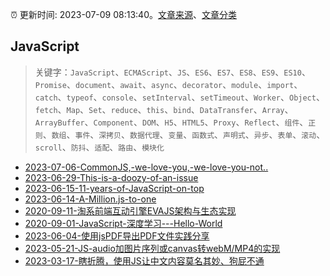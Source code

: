 :alarm_clock: 更新时间: 2023-07-09 08:13:40。[文章来源](/README.md)、[文章分类](/TAGS.md)

## JavaScript


> 关键字：`JavaScript`、`ECMAScript`、`JS`、`ES6`、`ES7`、`ES8`、`ES9`、`ES10`、`Promise`、`document`、`await`、`async`、`decorator`、`module`、`import`、`catch`、`typeof`、`console`、`setInterval`、`setTimeout`、`Worker`、`Object`、`fetch`、`Map`、`Set`、`reduce`、`this`、`bind`、`DataTransfer`、`Array`、`ArrayBuffer`、`Component`、`DOM`、`H5`、`HTML5`、`Proxy`、`Reflect`、`组件`、`正则`、`数组`、`事件`、`深拷贝`、`数据代理`、`变量`、`函数式`、`声明式`、`异步`、`表单`、`滚动`、`scroll`、`防抖`、`适配`、`路由`、`模块化`



- [2023-07-06-CommonJS,-we-love-you,-we-love-you-not..](https://javascriptweekly.com/issues/646) 
- [2023-06-29-This-is-a-doozy-of-an-issue](https://javascriptweekly.com/issues/645) 
- [2023-06-15-11-years-of-JavaScript-on-top](https://javascriptweekly.com/issues/643) 
- [2023-06-14-A-Million.js-to-one](https://react.statuscode.com/issues/343) 
- [2020-09-11-淘系前端互动引擎EVAJS架构与生态实现](https://fed.taobao.org/blog/taofed/do71ct/pg45el) 
- [2020-09-01-JavaScript-深度学习---Hello-World](https://fed.taobao.org/blog/taofed/do71ct/er55la) 
- [2023-06-04-使用jsPDF导出PDF文件实践分享](https://www.zhangxinxu.com/wordpress/2023/06/js-canvas-jspdf-export-pdf/) 
- [2023-05-21-JS-audio加图片序列或canvas转webM/MP4的实现](https://www.zhangxinxu.com/wordpress/2023/05/mp4-video-api-webcodecs-webm/) 
- [2023-03-17-瞎折腾，使用JS让中文内容莫名其妙、狗屁不通](https://www.zhangxinxu.com/wordpress/2023/03/js-disorder-chinese/) 
